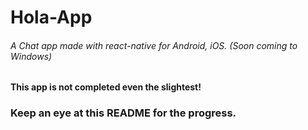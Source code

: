 # Hola-App
###### A Chat app made with react-native for Android, iOS. (Soon coming to Windows)
#### This app is not completed even the slightest!

### Keep an eye at this README for the progress.

